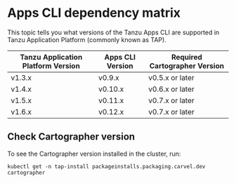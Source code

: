 # Apps CLI dependency matrix

This topic tells you what versions of the Tanzu Apps CLI are supported in
Tanzu Application Platform (commonly known as TAP).

| Tanzu Application Platform Version   | Apps CLI Version | Required Cartographer Version |
| ------------- | -------------    | -------------                 |
| v1.3.x     | v0.9.x            | v0.5.x or later               |
| v1.4.x     | v0.10.x           | v0.6.x or later               |
| v1.5.x     | v0.11.x           | v0.7.x or later               |
| v1.6.x     | v0.12.x           | v0.7.x or later               |

## Check Cartographer version

To see the Cartographer version installed in the cluster, run:

```console
kubectl get -n tap-install packageinstalls.packaging.carvel.dev cartographer
```

